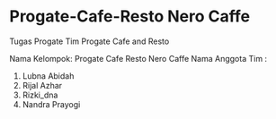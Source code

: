 # Progate-Cafe-Resto Nero Caffe
Tugas Progate Tim Progate Cafe and Resto

Nama Kelompok: Progate Cafe Resto Nero Caffe 
Nama Anggota Tim :
1. Lubna Abidah
2. Rijal Azhar
3. Rizki_dna
4. Nandra Prayogi
